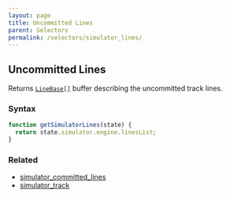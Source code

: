```yaml
---
layout: page
title: Uncommitted Lines
parent: Selectors
permalink: /selectors/simulator_lines/
---
```


## Uncommitted Lines

Returns [`LineBase[]`](/externals/line/) buffer describing the uncommitted track lines.

### Syntax

```js
function getSimulatorLines(state) {
  return state.simulator.engine.linesList;
}
```

### Related

- [simulator_committed_lines](./simulator_committed_lines.md)
- [simulator_track](./simulator_track.md)
